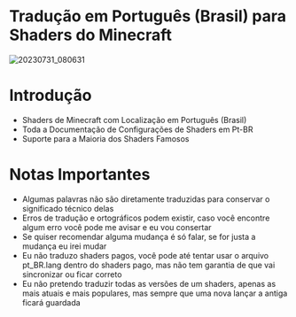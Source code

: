 # Tradução em Português (Brasil) para Shaders do Minecraft

![20230731_080631](https://github.com/Nordwhy/Minecraft-Shaders-pt_BR.lang/assets/139599149/c7650222-e70b-4e40-bf2c-74c19f71c20a)

# Introdução
+ Shaders de Minecraft com Localização em Português (Brasil)
+ Toda a Documentação de Configurações de Shaders em Pt-BR
+ Suporte para a Maioria dos Shaders Famosos

# Notas Importantes
+ Algumas palavras não são diretamente traduzidas para conservar o significado técnico delas
+ Erros de tradução e ortográficos podem existir, caso você encontre algum erro você pode me avisar e eu vou consertar
+ Se quiser recomendar alguma mudança é só falar, se for justa a mudança eu irei mudar
+ Eu não traduzo shaders pagos, você pode até tentar usar o arquivo pt_BR.lang dentro do shaders pago, mas não tem garantia de que vai sincronizar ou ficar correto
+ Eu não pretendo traduzir todas as versões de um shaders, apenas as mais atuais e mais populares, mas sempre que uma nova lançar a antiga ficará guardada 
